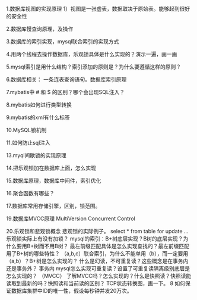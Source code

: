 1.数据库视图的实现原理
1）视图是一张虚表，数据取决于原始表。能够起到很好的安全性

2.数据库慢查询原理，及操作

3.数据库的索引实现，mysql联合索引的实现方式

4.用两个线程去操作数据库，乐观锁具体是什么实现的？演示一遍，画一画

5.mysql索引是用什么结构？索引添加的原则是？为什么要遵循这样的原则？

6.数据库相关： 一条连表查询语句。数据库索引原理

7.mybatis中 # 和 $ 的区别？哪个会出现SQL注入？

8.mybatis如何进行类型转换

9.mybatis的xml有什么标签

10.MySQL锁机制

11.如何防止sql注入

13.myql间歇锁的实现原理

14.把乐观锁加在数据库上面，怎么实现

15.数据库原理，数据库中间件，索引优化

16.聚合函数有哪些？

17.数据库常用存储引擎，区别，锁范围。

19.数据库MVCC原理  MultiVersion Concurrent Control

20.乐观锁和悲观锁概念
悲观锁的实际例子。 select * from table for update ...
乐观锁实际上有没有加锁？
mysql的索引：B+树底层实现？B树的底层实现？为什么要用B+树而不用B树？
最左前缀匹配具体是怎么实现查找的？最左前缀匹配用了B+树的哪些特性？
（a,b,c）联合索引，为什么不能单用（b），而一定要用（a,b）？B+树是怎么实现的？
什么是幻读，不可重复读？这些概念是在事务内还是事务外？ 事务内
mysql怎么实现可重复读？设置了可重复读隔离级别底层是怎么实现的？ （MVCC）
了解MVCC吗？怎么实现的？什么是快照读？快照读能读取到最新的吗？快照读和当前读的区别？
TCP状态转换图，画一下。
8 如何保证数据库集群中ID的唯一性，假设每秒钟并发20万次。